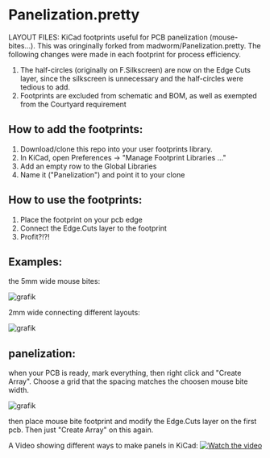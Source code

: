 
Panelization.pretty
===================

LAYOUT FILES: KiCad footprints useful for PCB panelization (mouse-bites...).
This was oringinally forked from madworm/Panelization.pretty. The following changes were made in each footprint for process efficiency.
1. The half-circles (originally on F.Silkscreen) are now on the Edge Cuts layer, since the silkscreen is unnecessary and the half-circles were tedious to add.
2. Footprints are excluded from schematic and BOM, as well as exempted from the Courtyard requirement

## How to add the footprints:

1. Download/clone this repo into your user footprints library.
2. In KiCad, open Preferences -> "Manage Footprint Libraries ..."
3. Add an empty row to the Global Libraries
4. Name it ("Panelization") and point it to your clone

## How to use the footprints:

1. Place the footprint on your pcb edge
2. Connect the Edge.Cuts layer to the footprint
9. Profit?!?!

## Examples:

the 5mm wide mouse bites: 

![grafik](https://user-images.githubusercontent.com/1591573/142768275-5d10dfa5-b7f1-4350-a840-ed46f035b56c.png)

2mm wide connecting different layouts: 

![grafik](https://user-images.githubusercontent.com/1591573/142768418-415e3ee7-1b69-4f26-ba47-e184d0816b06.png)

## panelization:

when your PCB is ready, mark everything, then right click and "Create Array". Choose a grid that the spacing matches the choosen mouse bite width.

![grafik](https://user-images.githubusercontent.com/1591573/142768813-ece31682-33f7-49fe-8298-cfc120e7bace.png)

then place mouse bite footprint and modify the Edge.Cuts layer on the first pcb.  Then just "Create Array" on this again.

A Video showing different ways to make panels in KiCad:
[![Watch the video](https://user-images.githubusercontent.com/1591573/142769347-8eac12c2-11e9-4f84-a7fc-1b08710edaf1.png)](https://youtu.be/_Syjz8m-2fw)
